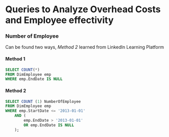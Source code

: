 # Queries to Analyze Overhead Costs and Employee effectivity

### Number of Employee
Can be found two ways, _Method 2_ learned from LinkedIn Learning Platform

#### Method 1
```SQL
SELECT COUNT(*)
FROM DimEmployee emp 
WHERE emp.EndDate IS NULL
```
#### Method 2
```SQL
SELECT COUNT (1) NumberOfEmployee
FROM DimEmployee emp
WHERE emp.StartDate <= '2013-01-01'
    AND (
        emp.EndDate > '2013-01-01'
        OR emp.EndDate IS NULL 
    );
```
